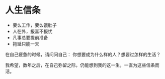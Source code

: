 # 人生信条

- 要么工作，要么饿肚子
- 人在外，报喜不报忧
- 凡事总要提前准备
- 拖延只能一天

在自己疲惫的时候，请问问自己：
  你想要成为什么样的人？想要过怎样的生活？

我希望，数年之后，在自己弥留之际，仍能想到我的这一生，一直为这些信条而活。
